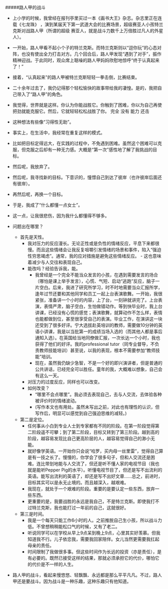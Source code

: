 #####路人甲的战斗

- 上小学的时候，我曾经在报刊亭里买过一本《画书大王》杂志。杂志里正在连载《七龙珠》 ，演到某届天下第一武道大会的比赛场景，超级赛亚人小孩特兰克斯对战路人甲（所谓的超级 赛亚人，就是战斗力数千上万倍胜过凡人的外星人）。
- 一开始，路人甲看不起小个子的特兰克斯。而特兰克斯则以“逗你玩”的心态对阵，也没有使出全力打击对方。几个回合后，路人甲发现“遇到了对手”，振作精神迎战。于此同时，观众席上聒噪的路人甲妈妈欣慰地惊呼“终于认真起来了！”
- 接着，“认真起来”的路人甲被特兰克斯轻轻一拳击倒，比赛结束。
- 二十余年过去了，我仍记得那个轻松愉快的故事带给我的凄惶。是的，我把自己带入了“路人甲”的角色。
- 我觉得，世界就是这样。你认为你能战胜它。你触到了困难，你以为自己再使把劲就能克服它。然后，它就轻轻松松战胜了你。
		完全
		没有
		能力
		还击

- 这种想法有些像“习得性无助”。

- 事实上，在生活中，我经常在重复这样的模式。
- 比如把目标定得远大，在实践的过程中，不免遇到困难。虽然这个困难可以克服，但克服之后却有一种无力感。大概是“第一次”感性地了解了我挑战的目标。
- 然后呢，我放弃了。
- 然后呢，我寻找新的目标。下意识的，憧憬自己到达了彼岸（也许彼岸后面还有彼岸）。
- 再然后呢，再换一个目标。

- 于是，我成了“什么都懂一点女士”。
- 这一点，让我很悲伤，因为我什么都懂得不够多。

- 问题出在哪里？
  - 首先是天性。
    - 我对压力的反应漫长。无论正性或是负性的情绪反应，平息下来都很慢。而且这些情绪会让我反复咀嚼引发情绪的场景和事件，陷入“强迫性穷思竭虑”。通常，我的应对措施是避免这些情绪反应。     - 这也意味着减少与人交往和表现自己。
    - 能改吗？经验告诉我，能。
      - 我曾经是一个完全不能当众发言的小孩，在遇到需要发言的场合（哪怕是课上举手发言），心慌、气短、启动“逃跑”反应，脑子一片空白。后来，我进了研究所学习，时不时地需要当众汇报所学，逢年过节还要和其他同学和员工一起上台表演歌舞。一开始，我很紧张，准备讲一个小时的内容，上了台，一刻钟就讲完了。上台表演，表情严肃，脑子空白，生怕做错动作。等到快毕业时，我上台讲课，已经没有心慌的感觉；表演歌舞，就算动作不怎么样，表情也能都做到位，甚至很享受自己的表演。毕业工作，在演讲这一块还受到了很多好评。宁大选拔赴英培训的教师，需要做10分钟的英语小讲课，我是以当批第一的成绩当场入选的（而其他人都是事后通知入选）。在英国给当地同僚做汇报，一次长达一个小时，我也获得了他们的好评。我的professional tutor（同专业督导，不负责教师技能培训）甚至说，以我的表现，根本不需要参加“教师技能”培训。
      - 现在，虽然我仍缺少急智，不是一个好的即兴演讲者，但是普通的公共讲话，已经完全可以胜任。童年的我，大概难以想象，自己会有这么一天。
    - 对压力的过度反应，同样也可以改变。
    - 如何改变？
      - “哪里不会点哪里”。我必须去表现自己，去与人交流，去体验各种被评价时的情绪波动。
      - (写作本文也有用处。虽然未写出之前，对此也有理性的认识，但写作后，明显可以感觉到自己强迫思维的减轻。)
  - 第二是定位。
    - 任何事从小白到专业人士到专家都有不同的阶段。在第一阶段觉得第二阶段遥不可攀；到了第二阶段，目标又转到了第三阶段。越到高的阶段，越容易发现比自己更高阶层的人，越容易觉得自己的渺小无能。
    - 就好像学英语。一开始你只会说“哈罗，买内母一丝里雷”，觉得自己算是有一技之长了。慢慢的，你学会了很多句子，但和人交流还是困难。连比带划地能与人交流了，但还是听不懂人家的电视节目（我也就是能听Pepper Pig的水平）。听懂电视节目了，但还是写不出流利的英语。能写出流利的英语了，却还是写不出好文章……总之，前进时，目标其实可以是永无止境的。而且越深入，越艰难。
    - 我现在，就处于一个艰难的阶段。重要的是要认定一些东西，放弃一些东西。
    - 更重要的是，我要战胜的永远是我自己，不是特兰克斯。即使我打不过特兰克斯，我也能打过一年前的自己，这就很好。
  - 第三是时间。
    - 我是一个每天只能工作6小时的人。之前推脱自己生小孩，所以战斗力低。不曾想稍稍能松口气的时候，又有了老二。
	- 听说同学可以在学校从早上9点呆到晚上9点，心里其实好羡慕。但我知道我不行。儿子依恋我，需要我回家陪伴。女儿当然更需要我扛起母亲的责任。
    - 时间限制了我做很多事。但这些时间作为长远的投资（亦是责任），是有必要的。既然已接受这样的结果，那就必须承担它的代价，哪怕它的代价是不一样的人生。

- 路人甲的战斗，看起来慢悠悠、轻飘飘、永远都是那么平平凡凡。不过，路人甲还是要战斗。因为战斗是一种乐趣，这种乐趣只有他知道。
